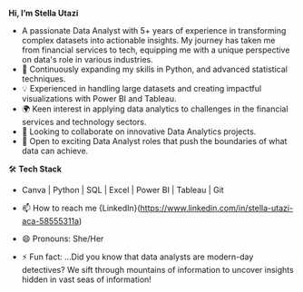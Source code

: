 **Hi, I’m Stella Utazi**
- A passionate Data Analyst with 5+ years of experience in transforming complex datasets into actionable insights. My journey has taken me from financial services to tech, equipping me with a unique perspective on data's role in various industries.
- 🌱 Continuously expanding my skills in Python, and advanced statistical techniques.
- 💡 Experienced in handling large datasets and creating impactful visualizations with Power BI and Tableau.
- 🌍 Keen interest in applying data analytics to challenges in the financial services and technology sectors.
- 🤝 Looking to collaborate on innovative Data Analytics projects.
- 🚀 Open to exciting Data Analyst roles that push the boundaries of what data can achieve.


🛠 **Tech Stack**
- Canva | Python | SQL | Excel | Power BI | Tableau | Git

- 📫 How to reach me {LinkedIn}(https://www.linkedin.com/in/stella-utazi-aca-58555311a) 
- 😄 Pronouns: She/Her
- ⚡ Fun fact: ...Did you know that data analysts are modern-day detectives? We sift through mountains of information to uncover insights hidden in vast seas of information!



